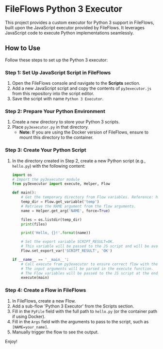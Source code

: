 # FileFlows Python 3 Executor

This project provides a custom executor for Python 3 support in FileFlows, built upon the JavaScript executor provided by FileFlows. It leverages JavaScript code to execute Python implementations seamlessly.

## How to Use

Follow these steps to set up the Python 3 executor:

### Step 1: Set Up JavaScript Script in FileFlows

1. Open the FileFlows console and navigate to the **Scripts** section.
2. Add a new JavaScript script and copy the contents of `py3executor.js` from this repository into the script editor.
3. Save the script with name `Python 3 Executor`.

### Step 2: Prepare Your Python Environment

1. Create a new directory to store your Python 3 scripts.
2. Place `py3executor.py` in that directory. 
   - **Note:** If you are using the Docker version of FileFlows, ensure to mount this directory to the container.

### Step 3: Create Your Python Script

1. In the directory created in Step 2, create a new Python script (e.g., `hello.py`) with the following content:

   ```python
   import os
   # Import the py3executor module
   from py3executor import execute, Helper, Flow

   def main():
       # Get the temporary directory from Flow variables. Reference: https://fileflows.com/docs/guides/variables
       temp_dir = Flow.get_variable('temp')
       # Retrieve the NAME argument from the flow arguments.
       name = Helper.get_arg('NAME', force=True)

       files = os.listdir(temp_dir)
       print(files)

       print('Hello, {}!'.format(name))

       # Set the export variable SCRIPT_RESULT=OK.
       # This variable will be passed to the JS script and will be available in the next sub-flow.
       Flow.set_export_var('SCRIPT_RESULT', 'OK')

   if __name__ == '__main__':
       # Call execute from py3executor to ensure correct flow with the JS script.
       # The input arguments will be parsed in the execute function.
       # The Flow variables will be passed to the JS script at the end of the execute function.
       execute(main)
   ```

### Step 4: Create a Flow in FileFlows

1. In FileFlows, create a new Flow.
2. Add a sub-flow 'Python 3 Executor' from the Scripts section.
3. Fill in the `PyFile` field with the full path to `hello.py` (or the container path if using Docker).
4. Fill in the `Args` field with the arguments to pass to the script, such as `[NAME=your_name]`.
5. Manually trigger the flow to see the output.

Enjoy!